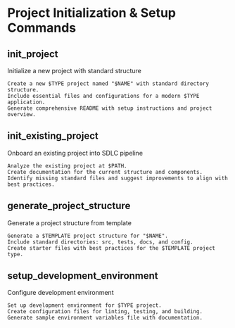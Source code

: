 # Project Initialization & Setup Commands

## init_project

Initialize a new project with standard structure

```prompt
Create a new $TYPE project named "$NAME" with standard directory structure.
Include essential files and configurations for a modern $TYPE application.
Generate comprehensive README with setup instructions and project overview.
```

## init_existing_project

Onboard an existing project into SDLC pipeline

```prompt
Analyze the existing project at $PATH.
Create documentation for the current structure and components.
Identify missing standard files and suggest improvements to align with best practices.
```

## generate_project_structure

Generate a project structure from template

```prompt
Generate a $TEMPLATE project structure for "$NAME".
Include standard directories: src, tests, docs, and config.
Create starter files with best practices for the $TEMPLATE project type.
```

## setup_development_environment

Configure development environment

```prompt
Set up development environment for $TYPE project.
Create configuration files for linting, testing, and building.
Generate sample environment variables file with documentation.
```

